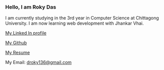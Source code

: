 ### Hello, I am Roky Das

I am currently studying in the 3rd year in Computer Science at Chittagong University. I am now learning web development with Jhankar Vhai.

[My Linked In profile](https://www.linkedin.com/in/rokydas)

[My Github](https://github.com/rokydas)

[My Resume](https://drive.google.com/file/d/1W3WQSkJQpsYncoJDmm7CMSJhEFaZvRPU/view)

My Email: droky136@gmail.com

